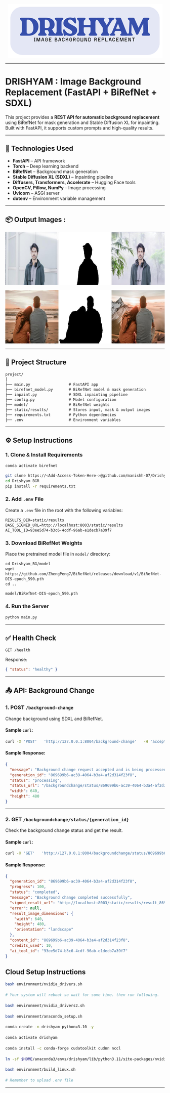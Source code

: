 <p align="center">
  <img src="logo.png" alt="Logo"/>
</p>

---
# DRISHYAM : Image Background Replacement (FastAPI + BiRefNet + SDXL)

This project provides a **REST API for automatic background replacement** using BiRefNet for mask generation and Stable Diffusion XL for inpainting. Built with FastAPI, it supports custom prompts and high-quality results.

---

## 🔧 Technologies Used

- **FastAPI** – API framework
- **Torch** – Deep learning backend
- **BiRefNet** – Background mask generation
- **Stable Diffusion XL (SDXL)** – Inpainting pipeline
- **Diffusers, Transformers, Accelerate** – Hugging Face tools
- **OpenCV, Pillow, NumPy** – Image processing
- **Uvicorn** – ASGI server
- **dotenv** – Environment variable management

---
## 📦 Output Images :


![App Screenshot](sample_results/readme_sample_1.jpg)

![App Screenshot](sample_results/readme_sample_2.jpg)


---

## 📁 Project Structure

```
project/
│
├── main.py                 # FastAPI app
├── birefnet_model.py       # BiRefNet model & mask generation
├── inpaint.py              # SDXL inpainting pipeline
├── config.py               # Model configuration
├── model/                  # BiRefNet weights
├── static/results/         # Stores input, mask & output images
├── requirements.txt        # Python dependencies
├── .env                    # Environment variables
```

---

## ⚙️ Setup Instructions

### 1. Clone & Install Requirements

```bash
conda activate birefnet
```

```bash
git clone https://<Add-Access-Token-Here->@github.com/manishh-07/Drishyam_BGR.git
cd Drishyam_BGR
pip install -r requirements.txt
```

### 2. Add `.env` File

Create a `.env` file in the root with the following variables:

```env
RESULTS_DIR=static/results
BASE_SIGNED_URL=http://localhost:8003/static/results
AI_TOOL_ID=93ee5d74-b3c6-4cdf-96ab-e1decb7a39f7
```

### 3. Download BiRefNet Weights

Place the pretrained model file in `model/` directory:
```
cd Drishyam_BG/model
wget https://github.com/ZhengPeng7/BiRefNet/releases/download/v1/BiRefNet-DIS-epoch_590.pth
cd ..
```
```
model/BiRefNet-DIS-epoch_590.pth
```

### 4. Run the Server



```bash
python main.py
```

---

## ✅ Health Check

```http
GET /health
```

Response:
```json
{ "status": "healthy" }
```

---

## 📤 API: Background Change

### 1. POST `/background-change`

Change background using SDXL and BiRefNet.

#### Sample `curl`:

```bash
curl -X 'POST'   'http://127.0.0.1:8004/background-change'   -H 'accept: application/json'   -H 'Content-Type: multipart/form-data'   -F 'image=@121719602126-4-640x480.jpg;type=image/jpeg'   -F 'prompt=New York City'   -F 'user_id=2212'   -F 'template_id=string'
```

#### Sample Response:

```json
{
  "message": "Background change request accepted and is being processed",
  "generation_id": "869699b6-ac39-4064-b3a4-af2d314f23f8",
  "status": "processing",
  "status_url": "/backgroundchange/status/869699b6-ac39-4064-b3a4-af2d314f23f8",
  "width": 640,
  "height": 480
}
```

---

### 2. GET `/backgroundchange/status/{generation_id}`

Check the background change status and get the result.

#### Sample `curl`:

```bash
curl -X 'GET'   'http://127.0.0.1:8004/backgroundchange/status/869699b6-ac39-4064-b3a4-af2d314f23f8'   -H 'accept: application/json'
```

#### Sample Response:

```json
{
  "generation_id": "869699b6-ac39-4064-b3a4-af2d314f23f8",
  "progress": 100,
  "status": "completed",
  "message": "Background change completed successfully",
  "signed_result_url": "http://localhost:8003/static/results/result_869699b6-ac39-4064-b3a4-af2d314f23f8_0.png",
  "error": null,
  "result_image_dimensions": {
    "width": 640,
    "height": 480,
    "orientation": "landscape"
  },
  "content_id": "869699b6-ac39-4064-b3a4-af2d314f23f8",
  "credits_used": 10,
  "ai_tool_id": "93ee5d74-b3c6-4cdf-96ab-e1decb7a39f7"
}
```

## Cloud Setup Instructions 

```bash
bash environment/nvidia_drivers.sh

# Your system will reboot so wait for some time. then run following.

bash environment/nvidia_drivers2.sh

bash environment/anaconda_setup.sh

conda create -n drishyam python=3.10 -y

conda activate drishyam

conda install -c conda-forge cudatoolkit cudnn nccl

ln -sf $HOME/anaconda3/envs/drishyam/lib/python3.11/site-packages/nvidia/nvjitlink/lib/libnvJitLink.so.12 $HOME/anaconda3/envs/drishyam/lib/python3.11/site-packages/nvidia/cusparse/lib/libnvJitLink.so.12

bash environment/build_linux.sh

# Remember to upload .env file
```
---

